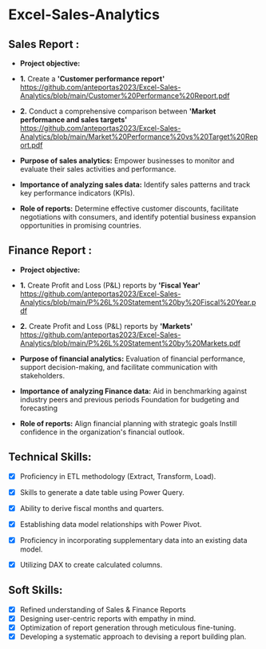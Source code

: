 # Excel-Sales-Analytics
## Sales Report :
- **Project objective:**
- **1.** Create a **'Customer performance report'** https://github.com/anteportas2023/Excel-Sales-Analytics/blob/main/Customer%20Performance%20Report.pdf
- **2.** Conduct a comprehensive comparison between **'Market performance and sales targets'** https://github.com/anteportas2023/Excel-Sales-Analytics/blob/main/Market%20Performance%20vs%20Target%20Report.pdf

- **Purpose of sales analytics:** Empower businesses to monitor and evaluate their sales activities and performance.
- **Importance of analyzing sales data:** Identify sales patterns and track key performance indicators (KPIs).
- **Role of reports:** Determine effective customer discounts, facilitate negotiations with consumers, and identify potential business expansion opportunities in promising countries.


## Finance Report :
- **Project objective:**
- **1.** Create Profit and Loss (P&L) reports by **'Fiscal Year'** https://github.com/anteportas2023/Excel-Sales-Analytics/blob/main/P%26L%20Statement%20by%20Fiscal%20Year.pdf
- **2.** Create Profit and Loss (P&L) reports by **'Markets'** https://github.com/anteportas2023/Excel-Sales-Analytics/blob/main/P%26L%20Statement%20by%20Markets.pdf

- **Purpose of financial analytics:** Evaluation of financial performance, support decision-making, and facilitate communication with stakeholders.
- **Importance of analyzing Finance data:** Aid in benchmarking against industry peers and previous periods Foundation for budgeting and forecasting
- **Role of reports:** Align financial planning with strategic goals Instill confidence in the organization's financial outlook.

  
## Technical Skills:
- [x]	Proficiency in ETL methodology (Extract, Transform, Load).
- [x]	Skills to generate a date table using Power Query.
- [x]	Ability to derive fiscal months and quarters.
- [x]	Establishing data model relationships with Power Pivot.
- [x]	Proficiency in incorporating supplementary data into an existing data model.
- [x]	Utilizing DAX to create calculated columns.


## Soft Skills:
- [x]	Refined understanding of Sales & Finance Reports
- [x]	Designing user-centric reports with empathy in mind.
- [x]	Optimization of report generation through meticulous fine-tuning.
- [x]	Developing a systematic approach to devising a report building plan.
